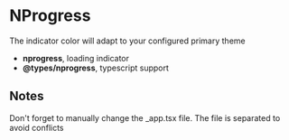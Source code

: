 # NProgress

The indicator color will adapt to your configured primary theme

- **nprogress**, loading indicator
- **@types/nprogress**, typescript support

## Notes

Don't forget to manually change the _app.tsx file. The file is separated to avoid conflicts